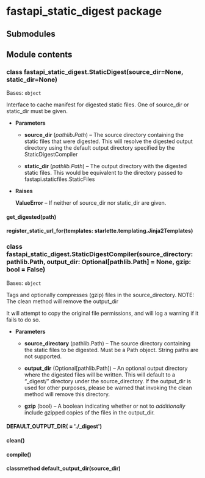 # fastapi_static_digest package

## Submodules

## Module contents


### class fastapi_static_digest.StaticDigest(source_dir=None, static_dir=None)
Bases: `object`

Interface to cache manifest for digested static files. One of source_dir or 
static_dir must be given.


* **Parameters**

    
    * **source_dir** (*pathlib.Path*) – The source directory containing the static files
    that were digested. This will resolve the digested output directory
    using the default output directory specified by the StaticDigestCompiler


    * **static_dir** (*pathlib.Path*) – The output directory with the digested static files. This
    would be equivalent to the directory passed to fastapi.staticfiles.StaticFiles



* **Raises**

    **ValueError** – If neither of source_dir nor static_dir are given.



#### get_digested(path)

#### register_static_url_for(templates: starlette.templating.Jinja2Templates)

### class fastapi_static_digest.StaticDigestCompiler(source_directory: pathlib.Path, output_dir: Optional[pathlib.Path] = None, gzip: bool = False)
Bases: `object`

Tags and optionally compresses (gzip) files in the source_directory.
NOTE: The clean method will remove the output_dir

It will attempt to copy the original file permissions, and will log a warning 
if it fails to do so.


* **Parameters**

    
    * **source_directory** (pathlib.Path) – The source directory containing the static files
    to be digested. Must be a Path object. String paths are not supported.


    * **output_dir** (Optional[pathlib.Path]) – An optional output directory where the digested files
    will be written. This will default to a “_digest/” directory under the
    source_directory. If the output_dir is used for other purposes, please be
    warned that invoking the clean method will remove this directory.


    * **gzip** (bool) – A boolean indicating whether or not to _additionally_ include
    gzipped copies of the files in the output_dir.



#### DEFAULT_OUTPUT_DIR( = './_digest')

#### clean()

#### compile()

#### classmethod default_output_dir(source_dir)
